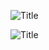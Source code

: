 
![](http://s8.picofile.com/file/8313074168/screenshot_2017_11_3011_35_13.jpg?raw=true "Title")

![](http://s8.picofile.com/file/8313491276/screenshot_2017_12_0510_47_40.jpg?raw=true "Title")


